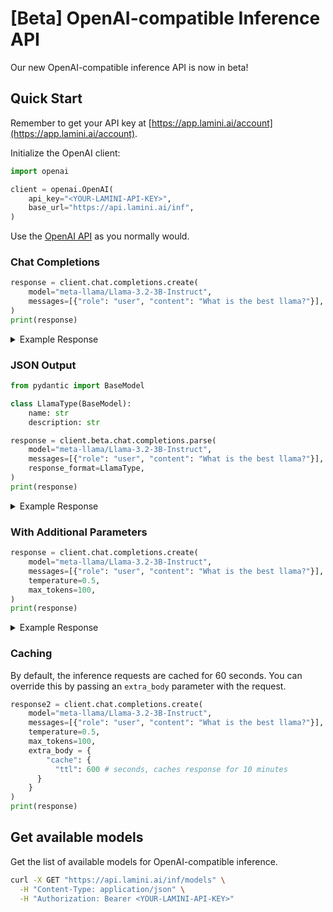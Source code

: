 # [Beta] OpenAI-compatible Inference API

Our new OpenAI-compatible inference API is now in beta!

## Quick Start

Remember to get your API key at [https://app.lamini.ai/account](https://app.lamini.ai/account).

Initialize the OpenAI client:

```python
import openai

client = openai.OpenAI(
    api_key="<YOUR-LAMINI-API-KEY>",
    base_url="https://api.lamini.ai/inf",
)
```

Use the [OpenAI API](https://github.com/openai/openai-python) as you normally would.

### Chat Completions

```python
response = client.chat.completions.create(
    model="meta-llama/Llama-3.2-3B-Instruct",
    messages=[{"role": "user", "content": "What is the best llama?"}],
)
print(response)
```

<details>
  <summary>Example Response</summary>

```text
ChatCompletion(id='chatcmpl-a5d61c89c0b64bfcbda823f1205f89ff', choices=[Choice(finish_reason='stop', index=0, logprobs=None, message=ChatCompletionMessage(content='That\'s a subjective question, as the "best" llama is often a matter of personal preference. Llamas come in a wide range of breeds, each with their unique characteristics, temperaments, and purposes. Here are some popular llama breeds, known for their distinct traits:\n\n1. **Suri Llama**: Known for their long, soft fleece, Suri llamas are prized for their luxurious coat and calm nature.\n2. **Huacaya Llama**: Huacaya llamas have a fluffy, dense coat and are often used as pack animals or for their meat.\n3. **Camelid Combination (Cama)**: Cams are hybrids of llamas and camels, often bred for their unique appearance and temperaments.\n4. **American Llama**: A popular breed in the United States, American llamas are known for their intelligence, friendly nature, and versatility.\n5. **Peruvian Llama**: Peruvian llamas are one of the oldest breeds, known for their sturdy build and high-quality fleece.\n\nWhen choosing the "best" llama, consider factors such as:\n\n* Purpose (pack animal, fiber production, pet, or show)\n* Temperament (calm, friendly, curious, or energetic)\n* Fleece quality (softness, density, and color)\n* Size (standards vary, but most llamas range from 32 to 40 inches tall)\n* Health and breeding\n\nIt\'s essential to research and work with reputable breeders to find a llama that meets your needs and preferences. Remember, every llama has its unique personality, so take the time to get to know one before making a decision.', refusal=None, role='assistant', audio=None, function_call=None, tool_calls=None))], created=1741379785, model='hosted_vllm/meta-llama/Llama-3.2-3B-Instruct', object='chat.completion', service_tier=None, system_fingerprint=None, usage=CompletionUsage(completion_tokens=337, prompt_tokens=41, total_tokens=378, completion_tokens_details=None, prompt_tokens_details=None), prompt_logprobs=None)
```

</details>

### JSON Output

```python
from pydantic import BaseModel

class LlamaType(BaseModel):
    name: str
    description: str

response = client.beta.chat.completions.parse(
    model="meta-llama/Llama-3.2-3B-Instruct",
    messages=[{"role": "user", "content": "What is the best llama?"}],
    response_format=LlamaType,
)
print(response)
```

<details>
  <summary>Example Response</summary>

```text
ParsedChatCompletion[LlamaType](id='chatcmpl-fa84117790324edbbe38782f05c05cc1', choices=[ParsedChoice[LlamaType](finish_reason='stop', index=0, logprobs=None, message=ParsedChatCompletionMessage[LlamaType](content='{\n"name": "Suri",\n"description": "Greater size with multiple fleece registration levels,"\n\n}', refusal=None, role='assistant', audio=None, function_call=None, tool_calls=None, parsed=LlamaType(name='Suri', description='Greater size with multiple fleece registration levels,')))], created=1741380276, model='hosted_vllm/meta-llama/Llama-3.2-3B-Instruct', object='chat.completion', service_tier=None, system_fingerprint=None, usage=CompletionUsage(completion_tokens=27, prompt_tokens=41, total_tokens=68, completion_tokens_details=None, prompt_tokens_details=None), prompt_logprobs=None)
```

</details>

### With Additional Parameters

```python
response = client.chat.completions.create(
    model="meta-llama/Llama-3.2-3B-Instruct",
    messages=[{"role": "user", "content": "What is the best llama?"}],
    temperature=0.5,
    max_tokens=100,
)
print(response)
```

<details>
  <summary>Example Response</summary>

```text
ChatCompletion(id='chatcmpl-e4b07deb82264bb28fb786b67769538b', choices=[Choice(finish_reason='length', index=0, logprobs=None, message=ChatCompletionMessage(content='There is no single "best" llama, as they are all unique individuals with their own characteristics, temperaments, and purposes. However, I can provide some information on popular llama breeds and their characteristics.\n\nHere are a few popular llama breeds:\n\n1. **Suri Llama**: Known for their long, silky coats, Suri llamas are often used as pack animals and are prized for their intelligence, gentle nature, and versatility.\n2. **Huacaya Llama**: Huacaya', refusal=None, role='assistant', audio=None, function_call=None, tool_calls=None))], created=1741380397, model='hosted_vllm/meta-llama/Llama-3.2-3B-Instruct', object='chat.completion', service_tier=None, system_fingerprint=None, usage=CompletionUsage(completion_tokens=100, prompt_tokens=41, total_tokens=141, completion_tokens_details=None, prompt_tokens_details=None), prompt_logprobs=None)
```

</details>

### Caching

By default, the inference requests are cached for 60 seconds. You can override this by passing an `extra_body` parameter with the request.

```python
response2 = client.chat.completions.create(
    model="meta-llama/Llama-3.2-3B-Instruct",
    messages=[{"role": "user", "content": "What is the best llama?"}],
    temperature=0.5,
    max_tokens=100,
    extra_body = {
        "cache": {
          "ttl": 600 # seconds, caches response for 10 minutes
      }
    }
)
print(response)
```

## Get available models

Get the list of available models for OpenAI-compatible inference.

```bash
curl -X GET "https://api.lamini.ai/inf/models" \
  -H "Content-Type: application/json" \
  -H "Authorization: Bearer <YOUR-LAMINI-API-KEY>"
```
